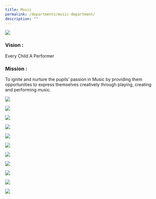 ```yaml
---
title: Music
permalink: /departments/music-department/
description: ""
---
```

![](/images/music_vision.jpg)

### **Vision :**

Every Child A Performer

### **Mission :**

To ignite and nurture the pupils’ passion in Music by providing them opportunities to express themselves creatively through playing, creating and performing music.

![](/images/music_programme_highlights.jpg)

![](/images/P1-PAL-Dramatisation.jpg)

![](/images/P2-Music-Composing-using-Pentatonic-Scale.jpg)

![](/images/P2-Learning-the-Ethnic-Dance.jpg)

![](/images/P2%20Pal%20Cultural%20Exploration.png)

![](/images/Recorder-Playing.jpg)

![](/images/Ukulele-lesson.png)

![](/images/Guitar-Playing.jpg)

![](/images/Playing-the-Cajon.jpg)

![](/images/P6-Post-Exam-Dance.jpg)

![](/images/music_links.jpg)
